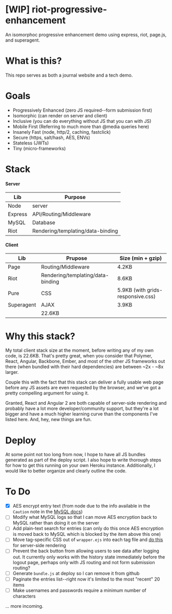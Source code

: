 # [WIP] riot-progressive-enhancement
An isomorphoc progressive enhancement demo using express, riot, page.js, and superagent.

# What is this?

This repo serves as both a journal website and a tech demo.

# Goals

* Progressively Enhanced (zero JS required--form submission first)
* Isomorphic (can render on server and client)
* Inclusive (you can do everything without JS that you can with JS)
* Mobile First (Referring to much more than @media queries here)
* Insanely Fast (node, http/2, caching, fastclick)
* Secure (https, salt/hash, AES, ENVs)
* Stateless (JWTs)
* Tiny (micro-frameworks)

# Stack

#### Server

Lib | Purpose
-------|---------
Node | server
Express | API/Routing/Middleware
MySQL | Database
Riot | Rendering/templating/data-binding

#### Client

Lib | Prupose | Size (min + gzip)
-----|-----------------|--------
Page | Routing/Middleware | 4.2KB
Riot | Rendering/templating/data-binding | 8.6KB
Pure | CSS | 5.9KB (with grids-responsive.css)
Superagent | AJAX | 3.9KB
 | | 22.6KB

# Why this stack?

My total client stack size at the moment, before writing any of my own code, is 22.6KB. That's pretty great, when you consider that Polymer, React, Angular, Backbone, Ember, and most of the other JS frameworks out there (when bundled with their hard dependencies) are between ~2x - ~8x larger.

Couple this with the fact that this stack can deliver a fully usable web page before any JS assets are even requested by the browser, and we've got a pretty compelling argument for using it.

Granted, React and Angular 2 are both capable of server-side rendering and probably have a lot more developer/community support, but they're a lot bigger and have a much higher learning curve than the components I've listed here. And, hey, new things are fun.

# Deploy

At some point not too long from now, I hope to have all JS bundles generated as part of the deploy script. I also hope to write thorough steps for how to get this running on your own Heroku instance. Additionally, I would like to better organize and clearly outline the code.

# To Do

- [x] AES encrypt entry text (from node due to the info available in the `Caution` note in the [MySQL docs](https://dev.mysql.com/doc/refman/5.5/en/encryption-functions.html))
- [ ] Modify what MySQL logs so that I can move AES encryption back to MySQL rather than doing it on the server
- [ ] Add plain-text search for entries (can only do this once AES encryption is moved back to MySQL which is blocked by the item above this one)
- [ ] Move tag-specific CSS out of `wrapper.ejs` into each tag file and [do this](https://github.com/riot/riot/issues/1250) for server-side rendering
- [ ] Prevent the back button from allowing users to see data after logging out. It currently only works with the history state immediately before the logout page, perhaps only with JS routing and not form submission routing?
- [ ] Generate `bundle.js` at deploy so I can remove it from github
- [ ] Paginate the entries list--right now it's limited to the most "recent" 20 items
- [ ] Make usernames and passwords require a minimum number of characters

... more incoming.
